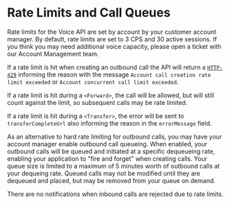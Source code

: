 # Rate Limits and Call Queues

Rate limits for the Voice API are set by account by your customer account manager. By default, rate limits are set to 3 CPS and 30 active sessions. If you think you may need additional voice capacity, please open a ticket with our Account Management team.

If a rate limit is hit when creating an outbound call the API will return a [`HTTP-429`](errors.md#http-429) informing the reason with the message `Account call creation rate limit exceeded` or `Account concurrent call limit exceeded`.

If a rate limit is hit during a `<Forward>`, the call will be allowed, but will still count against the limit, so subsequent calls may be rate limited.

If a rate limit is hit during a `<Transfer>`, the error will be sent to `transferCompleteUrl` also informing the reason in the `errorMessage` field.

As an alternative to hard rate limiting for outbound calls, you may have your account manager enable outbound call queueing. When enabled, your outbound calls will be queued and initiated at a specific dequeueing rate, enabling your application to "fire and forget" when creating calls. Your queue size is limited to a maximum of 5 minutes worth of outbound calls at your dequeing rate. Queued calls may not be modified until they are dequeued and placed, but may be removed from your queue on demand.

There are no notifications when inbound calls are rejected due to rate limits.
